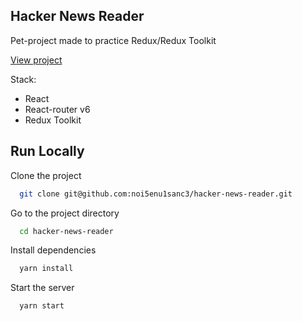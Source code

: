 ## Hacker News Reader

Pet-project made to practice Redux/Redux Toolkit

[View project](https://noi5enu1sanc3.github.io/hacker-news-reader)

Stack:

- React
- React-router v6
- Redux Toolkit

<!-- ![~](https://s106vlx.storage.yandex.net/rdisk/da3da5c4c93a29e4a57d70f037c31a1d786fafc223debd8ceb0188717a1c52a5/63685cd0/IKNUP5gqDLMJhSByiS32eh2amvtEIrFRY9e5QHY_ZjLZ_LjmLPehx0f1A0QJpwKldmUHieO5TdMNsmwWUutg2w==?uid=0&filename=2022-11-07_00-15-59.png&disposition=inline&hash=&limit=0&content_type=image%2Fpng&owner_uid=0&fsize=160057&hid=7dd258e924a7f7b40fc27b1f7e2924ef&media_type=image&tknv=v2&etag=2de38a519e8651fd01c4e3524ec1ed5f&rtoken=50OmwBRYMRHf&force_default=no&ycrid=na-cfbdc110c1823ca43d554f743f1e7b71-downloader4e&ts=5ecd73234d400&s=9b8df6d629b8ca08a2fc67b5cbf3be928f6ab331fe73d4dc18c78a60c6862bc0&pb=U2FsdGVkX188ICgPLBqO0PoEO7aRlfnwz6zG-QOIPuraSIYQv5fcsAEiCldKlVR-20c2aBdAeqoSCYM3o63Aot2IdoCgg86SSUg8sBxsPMs)

![~](https://s179vlx.storage.yandex.net/rdisk/5abc830bb5d8071d640ed55cc8a38d86e436982a77708630e838b0669ce2a6e1/63685d66/IKNUP5gqDLMJhSByiS32elZlX2HpGcI9mRYTYEpNrJ6M50xnKem9Z_6xqq-PPwPeRVgksCKmQP96m1OfET84Jg==?uid=0&filename=2022-11-07_00-19-25.png&disposition=inline&hash=&limit=0&content_type=image%2Fpng&owner_uid=0&fsize=277910&hid=3d1f98ad75dac50df8a77d854bd23290&media_type=image&tknv=v2&etag=1ef25e43355d08eb97a9fe35e30b08e1&rtoken=DNPmNv35seQ4&force_default=no&ycrid=na-eeb0426ef2fc7ecce279c0b9fb729813-downloader4e&ts=5ecd73b25a580&s=dc4c325fcb34b5648d0d2545c640d09e06bc085e8d13c67551ec4277704af34c&pb=U2FsdGVkX19qvDW40CEEDkg27mt1y_Rgr1_wvStRTFgebe5oFssgSkl1OqNC4fXWPadY90aLRkb98K1kp4iXRcHoue34vnDsJvv63S8FjSM) -->

## Run Locally

Clone the project

```bash
  git clone git@github.com:noi5enu1sanc3/hacker-news-reader.git
```

Go to the project directory

```bash
  cd hacker-news-reader
```

Install dependencies

```bash
  yarn install
```

Start the server

```bash
  yarn start
```
